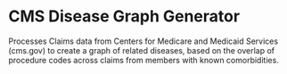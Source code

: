 # CMS Disease Graph Generator

Processes Claims data from Centers for Medicare and Medicaid Services (cms.gov) to create a graph of related diseases, based on the overlap of procedure codes across claims from members with known comorbidities.

